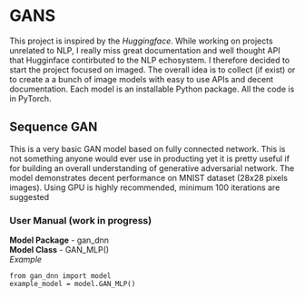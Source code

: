 # GANS
This project is inspired by the *Huggingface*. While working on projects unrelated to NLP, I really miss great documentation and well thought API that Hugginface contirbuted to the NLP echosystem. I therefore decided to start the project focused on imaged. The overall idea is to collect (if exist) or to create a a bunch of image models with easy to use APIs and decent documentation.  Each model is an installable Python package.  All the code is in PyTorch.  
## Sequence GAN
This is a very basic GAN model based on fully connected network.  This is not something anyone would ever use in producting yet it is pretty useful if for building an overall understanding of generative adversarial network.  The model demonstrates decent performance on MNIST dataset (28x28 pixels images). Using GPU is highly recommended, minimum 100 iterations are suggested
### User Manual (work in progress)
**Model Package** - gan_dnn</br>
**Model Class**  - GAN_MLP()</br> 
*Example*</br> 
```
from gan_dnn import model
example_model = model.GAN_MLP()
```
   
